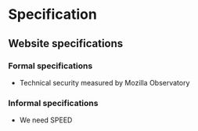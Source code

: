 # Specification

## Website specifications

### Formal specifications
* Technical security measured by Mozilla Observatory

### Informal specifications
* We need SPEED